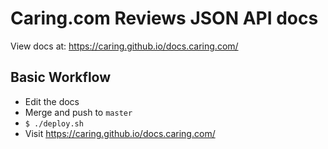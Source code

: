 # Caring.com Reviews JSON API docs

View docs at: https://caring.github.io/docs.caring.com/

## Basic Workflow

* Edit the docs
* Merge and push to `master`
* `$ ./deploy.sh`
* Visit https://caring.github.io/docs.caring.com/
